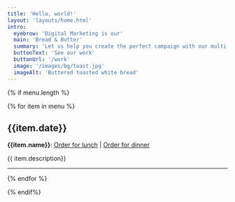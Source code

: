 ```yaml
---
title: 'Hello, world!'
layout: 'layouts/home.html'
intro:
  eyebrow: 'Digital Marketing is our'
  main: 'Bread & Butter'
  summary: 'Let us help you create the perfect campaign with our multi-faceted team of talented creatives.'
  buttonText: 'See our work'
  buttonUrl: '/work'
  image: '/images/bg/toast.jpg'
  imageAlt: 'Buttered toasted white bread'
---
```


{% if menu.length %}

  {% for item in menu %}
  <div className="menuList">
    <h2>{{item.date}} </h2>
    <div>
    <p>
      <strong>{{item.name}}</strong>: 
      <a href="https://dg2go.foxycart.com/cart?name={{item.date}}&price=10&lunch={{item.dishNameURI}}">Order for lunch</a> | <a href="https://dg2go.foxycart.com/cart?name={{item.date}}&price=10&dinner={{item.dishNameURI}}">Order for dinner</a>
    </p>
    <p>
      {{ item.description}}
    </p>
    </div>
  </div>
  <hr/>
{% endfor %}

{% endif%}

<!-- <article class="intro">
  <div class="[ intro__header ] [ radius frame ]">
    <h1 class="[ intro__heading ] [ weight-normal text-400 md:text-600 ]">
      {{ intro.eyebrow }}
      <em class="text-800 md:text-900 lg:text-major weight-bold">{{ intro.main }}</em>
    </h1>
  </div>
  <div class="[ intro__content ] [ flow ]">
    <p class="intro__summary">{{ intro.summary }}</p>
    <a href="{{ intro.buttonUrl }}" class="button">{{ intro.buttonText }}</a>
  </div>
  <div class="[ intro__media ] [ radius dot-shadow ]">
    <img
      class="[ intro__image ] [ radius ]"
      src="{{ intro.image }}"
      alt="{{ intro.imageAlt }}"
    />
  </div>
</article> -->